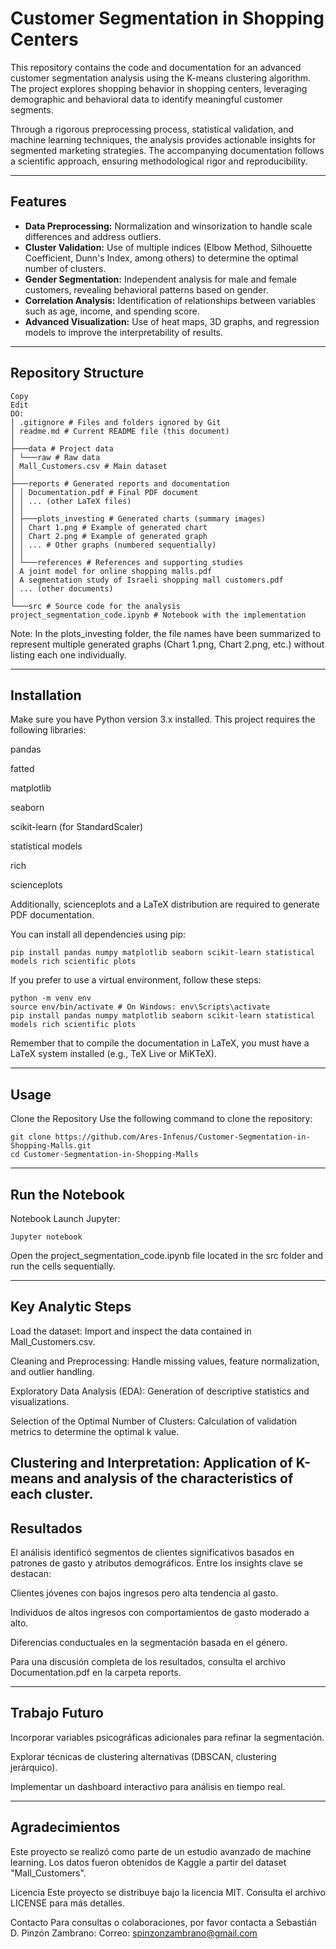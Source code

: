 # Customer Segmentation in Shopping Centers
This repository contains the code and documentation for an advanced customer segmentation analysis using the K-means clustering algorithm. The project explores shopping behavior in shopping centers, leveraging demographic and behavioral data to identify meaningful customer segments.

Through a rigorous preprocessing process, statistical validation, and machine learning techniques, the analysis provides actionable insights for segmented marketing strategies. The accompanying documentation follows a scientific approach, ensuring methodological rigor and reproducibility.

---

## Features

- **Data Preprocessing:** Normalization and winsorization to handle scale differences and address outliers.
- **Cluster Validation:** Use of multiple indices (Elbow Method, Silhouette Coefficient, Dunn's Index, among others) to determine the optimal number of clusters.
- **Gender Segmentation:** Independent analysis for male and female customers, revealing behavioral patterns based on gender.
- **Correlation Analysis:** Identification of relationships between variables such as age, income, and spending score.
- **Advanced Visualization:** Use of heat maps, 3D graphs, and regression models to improve the interpretability of results.

---

## Repository Structure
```text
Copy
Edit
DO:
│ .gitignore # Files and folders ignored by Git
│ readme.md # Current README file (this document)
│
├───data # Project data
│ └───raw # Raw data
│ Mall_Customers.csv # Main dataset
│
├───reports # Generated reports and documentation
│ │ Documentation.pdf # Final PDF document
│ │ ... (other LaTeX files)
│ │
│ ├───plots_investing # Generated charts (summary images)
│ │ Chart 1.png # Example of generated chart
│ │ Chart 2.png # Example of generated graph
│ │ ... # Other graphs (numbered sequentially)
│ │
│ └───references # References and supporting studies
│ A joint model for online shopping malls.pdf
│ A segmentation study of Israeli shopping mall customers.pdf
│ ... (other documents)
│
└───src # Source code for the analysis
project_segmentation_code.ipynb # Notebook with the implementation
```

Note: In the plots_investing folder, the file names have been summarized to represent multiple generated graphs (Chart 1.png, Chart 2.png, etc.) without listing each one individually.

---

## Installation
Make sure you have Python version 3.x installed. This project requires the following libraries:

pandas

fatted

matplotlib

seaborn

scikit-learn (for StandardScaler)

statistical models

rich

scienceplots

Additionally, scienceplots and a LaTeX distribution are required to generate PDF documentation.

You can install all dependencies using pip:

```
pip install pandas numpy matplotlib seaborn scikit-learn statistical models rich scientific plots
```
If you prefer to use a virtual environment, follow these steps:

```
python -m venv env
source env/bin/activate # On Windows: env\Scripts\activate
pip install pandas numpy matplotlib seaborn scikit-learn statistical models rich scientific plots
```
Remember that to compile the documentation in LaTeX, you must have a LaTeX system installed (e.g., TeX Live or MiKTeX).

---

## Usage
Clone the Repository
Use the following command to clone the repository:

```
git clone https://github.com/Ares-Infenus/Customer-Segmentation-in-Shopping-Malls.git
cd Customer-Segmentation-in-Shopping-Malls
```
---

## Run the Notebook
Notebook Launch Jupyter:

```
Jupyter notebook
```
Open the project_segmentation_code.ipynb file located in the src folder and run the cells sequentially.

---

## Key Analytic Steps
Load the dataset: Import and inspect the data contained in Mall_Customers.csv.

Cleaning and Preprocessing: Handle missing values, feature normalization, and outlier handling.

Exploratory Data Analysis (EDA): Generation of descriptive statistics and visualizations.

Selection of the Optimal Number of Clusters: Calculation of validation metrics to determine the optimal k value.

Clustering and Interpretation: Application of K-means and analysis of the characteristics of each cluster.
---
## Resultados
El análisis identificó segmentos de clientes significativos basados en patrones de gasto y atributos demográficos. Entre los insights clave se destacan:

Clientes jóvenes con bajos ingresos pero alta tendencia al gasto.

Individuos de altos ingresos con comportamientos de gasto moderado a alto.

Diferencias conductuales en la segmentación basada en el género.

Para una discusión completa de los resultados, consulta el archivo Documentation.pdf en la carpeta reports.

---
## Trabajo Futuro
Incorporar variables psicográficas adicionales para refinar la segmentación.

Explorar técnicas de clustering alternativas (DBSCAN, clustering jerárquico).

Implementar un dashboard interactivo para análisis en tiempo real.

---
## Agradecimientos
Este proyecto se realizó como parte de un estudio avanzado de machine learning. Los datos fueron obtenidos de Kaggle a partir del dataset "Mall_Customers".

Licencia
Este proyecto se distribuye bajo la licencia MIT. Consulta el archivo LICENSE para más detalles.

Contacto
Para consultas o colaboraciones, por favor contacta a Sebastián D. Pinzón Zambrano:
Correo: spinzonzambrano@gmail.com